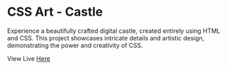 # CSS Art - Castle

Experience a beautifully crafted digital castle, created entirely using HTML and CSS. This project showcases intricate details and artistic design, demonstrating the power and creativity of CSS.

View Live [Here](https://nwoye-ezekiel.github.io/CSS-Art-Castle/)